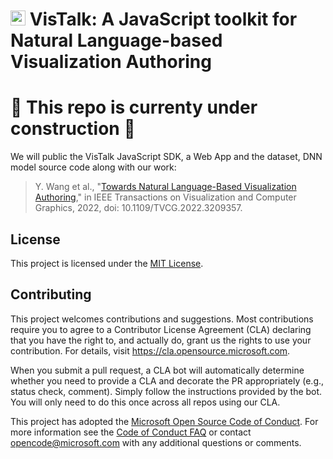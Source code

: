 # <img src="https://microsoft.github.io/VisTalk/vistalk-icon.svg" width="24px" />  VisTalk: A JavaScript toolkit for Natural Language-based Visualization Authoring

# 🚧 This repo is currenty under construction 🚧

We will public the VisTalk JavaScript SDK, a Web App and the dataset, DNN model source code along with our work:
> Y. Wang et al., "[Towards Natural Language-Based Visualization Authoring](https://www.microsoft.com/en-us/research/publication/towards-natural-language-based-visualization-authoring/)," in IEEE Transactions on Visualization and Computer Graphics, 2022, doi: 10.1109/TVCG.2022.3209357.

## License
This project is licensed under the [MIT License](LICENSE.txt).

## Contributing

This project welcomes contributions and suggestions.  Most contributions require you to agree to a
Contributor License Agreement (CLA) declaring that you have the right to, and actually do, grant us
the rights to use your contribution. For details, visit https://cla.opensource.microsoft.com.

When you submit a pull request, a CLA bot will automatically determine whether you need to provide
a CLA and decorate the PR appropriately (e.g., status check, comment). Simply follow the instructions
provided by the bot. You will only need to do this once across all repos using our CLA.

This project has adopted the [Microsoft Open Source Code of Conduct](https://opensource.microsoft.com/codeofconduct/).
For more information see the [Code of Conduct FAQ](https://opensource.microsoft.com/codeofconduct/faq/) or
contact [opencode@microsoft.com](mailto:opencode@microsoft.com) with any additional questions or comments.